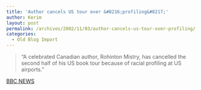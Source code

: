```yaml
---
title: 'Author cancels US tour over &#8216;profiling&#8217;'
author: Kerim
layout: post
permalink: /archives/2002/11/03/author-cancels-us-tour-over-profiling/
categories:
  - Old Blog Import
---
```


>   &#8220;A celebrated Canadian author, Rohinton Mistry, has cancelled the second half of his US book tour because of racial profiling at US airports.&#8221;


<a href="http://news.bbc.co.uk/2/hi/entertainment/2392847.stm" onclick="_gaq.push(['_trackEvent', 'outbound-article', 'http://news.bbc.co.uk/2/hi/entertainment/2392847.stm', 'BBC NEWS']);" >BBC NEWS</a>

